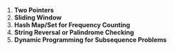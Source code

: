 1. **Two Pointers**
2. **Sliding Window**
3. **Hash Map/Set for Frequency Counting**
4. **String Reversal or Palindrome Checking**
5. **Dynamic Programming for Subsequence Problems**

